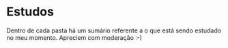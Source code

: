 # Estudos

Dentro de cada pasta há um sumário referente a o que está sendo estudado no meu momento.
Apreciem com moderação :-)
